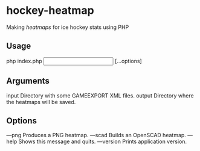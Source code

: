 # hockey-heatmap
Making *heatmaps* for ice hockey stats using PHP

## Usage
php index.php <input folder> <output folder> […options]

## Arguments
input			Directory with some GAMEEXPORT XML files.
output			Directory where the heatmaps will be saved.

## Options
—png				Produces a PNG heatmap.
—scad			Builds an OpenSCAD heatmap.
—help			Shows this message and quits.
—version	Prints application version.	